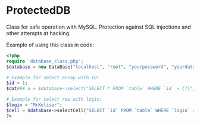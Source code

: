 # ProtectedDB

Class for safe operation with MySQL. Protection against SQL injections and other attempts at hacking.

Example of using this class in code:
```php
<?php
require 'database_class.php';
$database = new DataBase("localhost", "root", "yourpassword", "yourdatabase");

# Example for select array with ID:
$id = 1;
$dat### a = $database->select("SELECT * FROM `table` WHERE `id` = {?}", [$id]);

# Example for select row with login:
$login = "MrKeliser";
$cell = $database->selectCell("SELECT `id` FROM `table` WHERE `login` = {?}", [$login]);
?>
```

